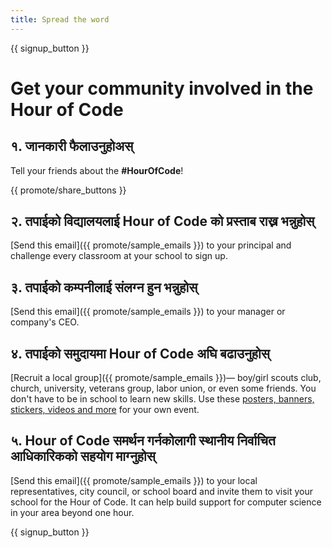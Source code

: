 ```yaml
---
title: Spread the word
---
```


{{ signup_button }}

# Get your community involved in the Hour of Code

## १. जानकारी फैलाउनुहोअस्

Tell your friends about the **#HourOfCode**!

{{ promote/share_buttons }}

## २. तपाईको विद्यालयलाई Hour of Code को प्रस्ताब राख्न भन्नुहोस्

[Send this email]({{ promote/sample_emails }}) to your principal and challenge every classroom at your school to sign up.

## ३. तपाईको कम्पनीलाई संलग्न हुन भन्नुहोस्

[Send this email]({{ promote/sample_emails }}) to your manager or company's CEO.

## ४. तपाईको समुदायमा Hour of Code अघि बढाउनुहोस्

[Recruit a local group]({{ promote/sample_emails }})— boy/girl scouts club, church, university, veterans group, labor union, or even some friends. You don't have to be in school to learn new skills. Use these [posters, banners, stickers, videos and more](/promote/resources) for your own event.

## ५. Hour of Code समर्थन गर्नकोलागी स्थानीय निर्वाचित आधिकारिकको सहयोग माग्नुहोस्

[Send this email]({{ promote/sample_emails }}) to your local representatives, city council, or school board and invite them to visit your school for the Hour of Code. It can help build support for computer science in your area beyond one hour.

{{ signup_button }}